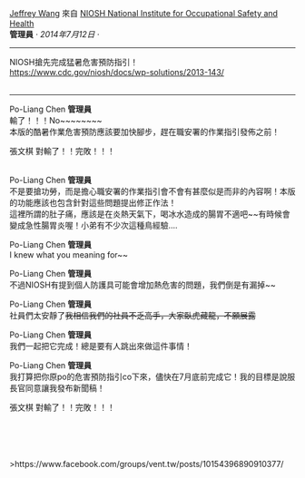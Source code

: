 [Jeffrey Wang](https://www.facebook.com/groups/10150159542050377/user/100000440486041/) 來自 
[NIOSH National Institute for Occupational Safety and Health](https://www.facebook.com/niosh/)  
**管理員** 
*· 2014年7月12日 ·*

---

NIOSH搶先完成猛暑危害預防指引！<br />
https://www.cdc.gov/niosh/docs/wp-solutions/2013-143/
<br />
<br />

---

Po-Liang Chen
**管理員**  
輸了！！！No~~~~~~~~  
本版的酷暑作業危害預防應該要加快腳步，趕在職安署的作業指引發佈之前！
<br />

張文棋
對輸了！！完敗！！！
<br />
<br />

Po-Liang Chen
**管理員**  
不是要搶功勞，而是擔心職安署的作業指引會不會有甚麼似是而非的內容啊！本版的功能應該也包含針對這些問題提出修正作法！  
這裡所謂的肚子痛，應該是在炎熱天氣下，喝冰水造成的腸胃不適吧~~有時候會變成急性腸胃炎喔！小弟有不少次這種鳥經驗....


Po-Liang Chen
**管理員**  
I knew what you meaning for~~

Po-Liang Chen
**管理員**  
不過NIOSH有提到個人防護具可能會增加熱危害的問題，我們倒是有漏掉~~

Po-Liang Chen
**管理員**  
社員們太安靜了~~我相信我們的社員不乏高手，大家臥虎藏龍，不願展露~~

Po-Liang Chen
**管理員**  
我們一起把它完成！總是要有人跳出來做這件事情！

Po-Liang Chen
**管理員**  
我打算把你原po的危害預防指引co下來，儘快在7月底前完成它！我的目標是說服長官同意讓我發布新聞稿！


張文棋
對輸了！！完敗！！！
<br />
<br />



<br />
<br />
<br />
  >https://www.facebook.com/groups/vent.tw/posts/10154396890910377/
